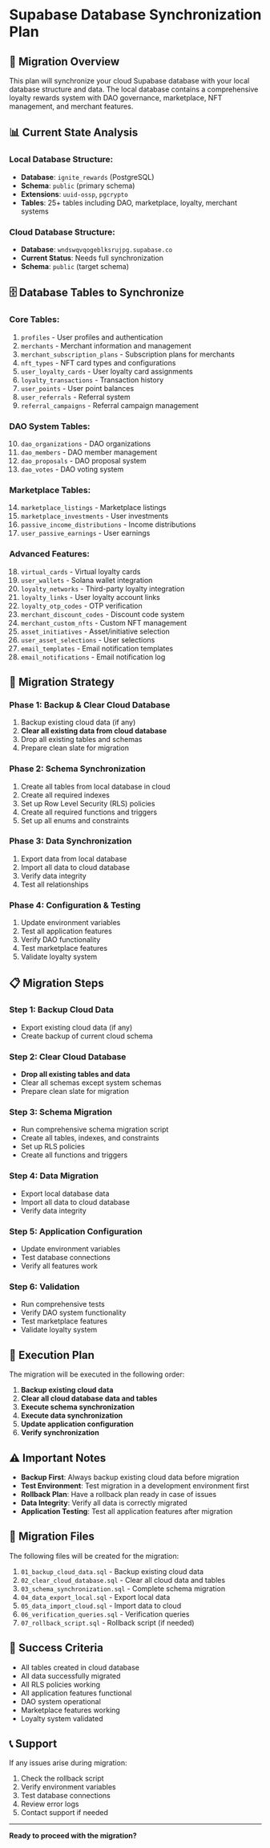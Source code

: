 # Supabase Database Synchronization Plan

## 🎯 **Migration Overview**

This plan will synchronize your cloud Supabase database with your local database structure and data. The local database contains a comprehensive loyalty rewards system with DAO governance, marketplace, NFT management, and merchant features.

## 📊 **Current State Analysis**

### **Local Database Structure:**
- **Database**: `ignite_rewards` (PostgreSQL)
- **Schema**: `public` (primary schema)
- **Extensions**: `uuid-ossp`, `pgcrypto`
- **Tables**: 25+ tables including DAO, marketplace, loyalty, merchant systems

### **Cloud Database Structure:**
- **Database**: `wndswqvqogeblksrujpg.supabase.co`
- **Current Status**: Needs full synchronization
- **Schema**: `public` (target schema)

## 🗄️ **Database Tables to Synchronize**

### **Core Tables:**
1. `profiles` - User profiles and authentication
2. `merchants` - Merchant information and management
3. `merchant_subscription_plans` - Subscription plans for merchants
4. `nft_types` - NFT card types and configurations
5. `user_loyalty_cards` - User loyalty card assignments
6. `loyalty_transactions` - Transaction history
7. `user_points` - User point balances
8. `user_referrals` - Referral system
9. `referral_campaigns` - Referral campaign management

### **DAO System Tables:**
10. `dao_organizations` - DAO organizations
11. `dao_members` - DAO member management
12. `dao_proposals` - DAO proposal system
13. `dao_votes` - DAO voting system

### **Marketplace Tables:**
14. `marketplace_listings` - Marketplace listings
15. `marketplace_investments` - User investments
16. `passive_income_distributions` - Income distributions
17. `user_passive_earnings` - User earnings

### **Advanced Features:**
18. `virtual_cards` - Virtual loyalty cards
19. `user_wallets` - Solana wallet integration
20. `loyalty_networks` - Third-party loyalty integration
21. `loyalty_links` - User loyalty account links
22. `loyalty_otp_codes` - OTP verification
23. `merchant_discount_codes` - Discount code system
24. `merchant_custom_nfts` - Custom NFT management
25. `asset_initiatives` - Asset/initiative selection
26. `user_asset_selections` - User selections
27. `email_templates` - Email notification templates
28. `email_notifications` - Email notification log

## 🔧 **Migration Strategy**

### **Phase 1: Backup & Clear Cloud Database**
1. Backup existing cloud data (if any)
2. **Clear all existing data from cloud database**
3. Drop all existing tables and schemas
4. Prepare clean slate for migration

### **Phase 2: Schema Synchronization**
1. Create all tables from local database in cloud
2. Create all required indexes
3. Set up Row Level Security (RLS) policies
4. Create all required functions and triggers
5. Set up all enums and constraints

### **Phase 3: Data Synchronization**
1. Export data from local database
2. Import all data to cloud database
3. Verify data integrity
4. Test all relationships

### **Phase 4: Configuration & Testing**
1. Update environment variables
2. Test all application features
3. Verify DAO functionality
4. Test marketplace features
5. Validate loyalty system

## 📋 **Migration Steps**

### **Step 1: Backup Cloud Data**
- Export existing cloud data (if any)
- Create backup of current cloud schema

### **Step 2: Clear Cloud Database**
- **Drop all existing tables and data**
- Clear all schemas except system schemas
- Prepare clean slate for migration

### **Step 3: Schema Migration**
- Run comprehensive schema migration script
- Create all tables, indexes, and constraints
- Set up RLS policies
- Create all functions and triggers

### **Step 4: Data Migration**
- Export local database data
- Import all data to cloud database
- Verify data integrity

### **Step 5: Application Configuration**
- Update environment variables
- Test database connections
- Verify all features work

### **Step 6: Validation**
- Run comprehensive tests
- Verify DAO system functionality
- Test marketplace features
- Validate loyalty system

## 🚀 **Execution Plan**

The migration will be executed in the following order:

1. **Backup existing cloud data**
2. **Clear all cloud database data and tables**
3. **Execute schema synchronization**
4. **Execute data synchronization**
5. **Update application configuration**
6. **Verify synchronization**

## ⚠️ **Important Notes**

- **Backup First**: Always backup existing cloud data before migration
- **Test Environment**: Test migration in a development environment first
- **Rollback Plan**: Have a rollback plan ready in case of issues
- **Data Integrity**: Verify all data is correctly migrated
- **Application Testing**: Test all application features after migration

## 📁 **Migration Files**

The following files will be created for the migration:

1. `01_backup_cloud_data.sql` - Backup existing cloud data
2. `02_clear_cloud_database.sql` - Clear all cloud data and tables
3. `03_schema_synchronization.sql` - Complete schema migration
4. `04_data_export_local.sql` - Export local data
5. `05_data_import_cloud.sql` - Import data to cloud
6. `06_verification_queries.sql` - Verification queries
7. `07_rollback_script.sql` - Rollback script (if needed)

## 🎯 **Success Criteria**

- All tables created in cloud database
- All data successfully migrated
- All RLS policies working
- All application features functional
- DAO system operational
- Marketplace features working
- Loyalty system validated

## 📞 **Support**

If any issues arise during migration:
1. Check the rollback script
2. Verify environment variables
3. Test database connections
4. Review error logs
5. Contact support if needed

---

**Ready to proceed with the migration?**
